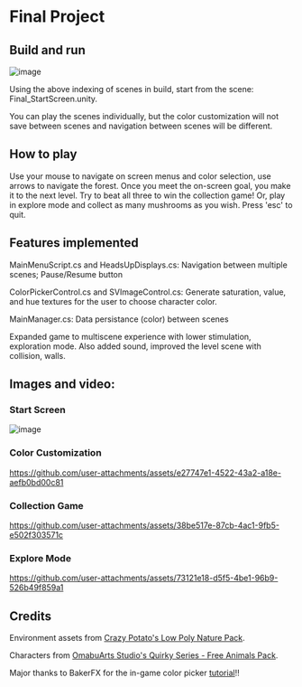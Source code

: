 # Final Project
## Build and run
![image](https://github.com/user-attachments/assets/7f6446f0-5fd8-472b-abc7-9382f40b7c91)


Using the above indexing of scenes in build, start from the scene: Final_StartScreen.unity.

You can play the scenes individually, but the color customization will not save between scenes and navigation between scenes will be different.

## How to play
Use your mouse to navigate on screen menus and color selection, use arrows to navigate the forest. Once you meet the on-screen goal, you make it to the next level. Try to beat all three to win the collection game! Or, play in explore mode and collect as many mushrooms as you wish. Press 'esc' to quit. 

## Features implemented
MainMenuScript.cs and HeadsUpDisplays.cs: Navigation between multiple scenes; Pause/Resume button

ColorPickerControl.cs and SVImageControl.cs: Generate saturation, value, and hue textures for the user to choose character color.

MainManager.cs: Data persistance (color) between scenes

Expanded game to multiscene experience with lower stimulation, exploration mode. Also added sound, improved the level scene with collision, walls. 

## Images and video:
### Start Screen
![image](https://github.com/user-attachments/assets/77ff7a23-4fd0-4c46-8841-4123c6eb8e31)

### Color Customization
https://github.com/user-attachments/assets/e27747e1-4522-43a2-a18e-aefb0bd00c81

### Collection Game

https://github.com/user-attachments/assets/38be517e-87cb-4ac1-9fb5-e502f303571c

### Explore Mode

https://github.com/user-attachments/assets/73121e18-d5f5-4be1-96b9-526b49f859a1

## Credits
Environment assets from [Crazy Potato's Low Poly Nature Pack](https://crazy-potato-game-studio.itch.io/low-poly-nature-pack).

Characters from [OmabuArts Studio's Quirky Series - Free Animals Pack](https://www.omabuarts.com/product/quirky-series-free-animals/).

Major thanks to BakerFX for the in-game color picker [tutorial](https://www.youtube.com/watch?v=otDHGmncBQY)!!





